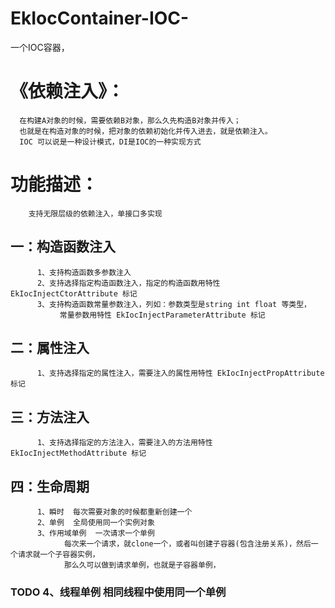 # EkIocContainer-IOC-
一个IOC容器，
# 《依赖注入》：
      在构建A对象的时候，需要依赖B对象，那么久先构造B对象并传入；
      也就是在构造对象的时候，把对象的依赖初始化并传入进去，就是依赖注入。
      IOC 可以说是一种设计模式，DI是IOC的一种实现方式
 
#    功能描述：
		支持无限层级的依赖注入，单接口多实现
##      一：构造函数注入
          1、支持构造函数多参数注入
          2、支持选择指定构造函数注入，指定的构造函数用特性 EkIocInjectCtorAttribute 标记
          3、支持构造函数常量参数注入，列如：参数类型是string int float 等类型，
               常量参数用特性 EkIocInjectParameterAttribute 标记
##      二：属性注入
          1、支持选择指定的属性注入，需要注入的属性用特性 EkIocInjectPropAttribute 标记

##      三：方法注入
          1、支持选择指定的方法注入，需要注入的方法用特性 EkIocInjectMethodAttribute 标记

##      四：生命周期
          1、瞬时  每次需要对象的时候都重新创建一个
          2、单例  全局使用同一个实例对象
          3、作用域单例  一次请求一个单例
                每次来一个请求，就clone一个，或者叫创建子容器(包含注册关系)，然后一个请求就一个子容器实例，
                那么久可以做到请求单例，也就是子容器单例，
###     TODO 4、线程单例 相同线程中使用同一个单例

